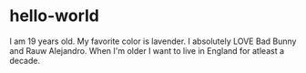 # hello-world
I am 19 years old.
My favorite color is lavender.
I absolutely LOVE Bad Bunny and Rauw Alejandro.
When I'm older I want to live in England for atleast a decade.
